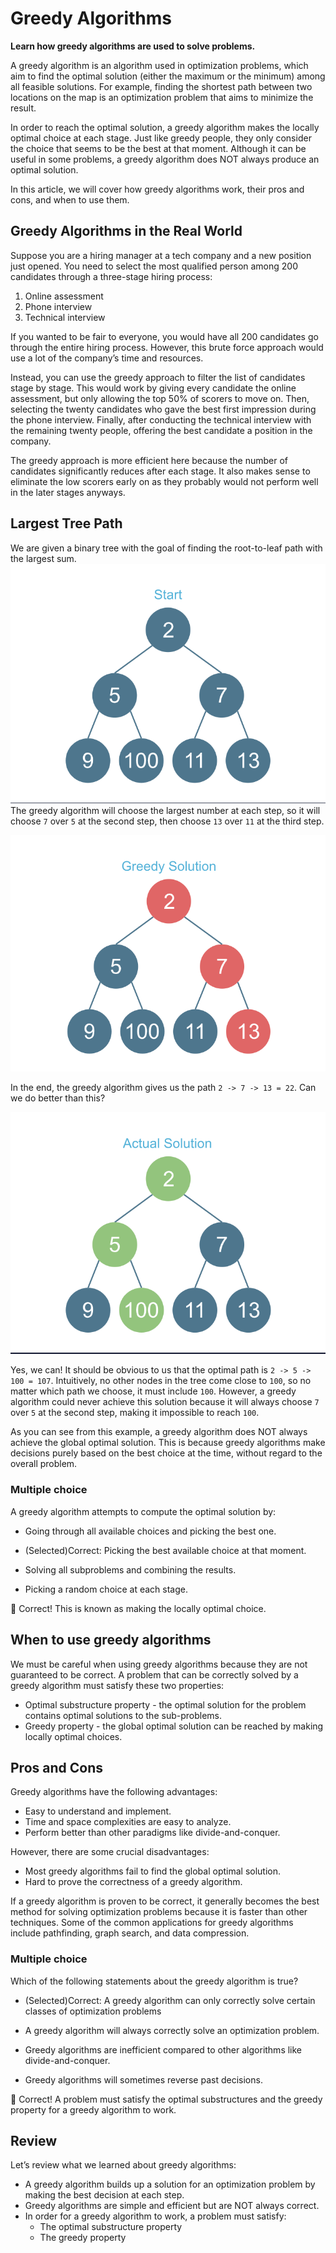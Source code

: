 # Greedy Algorithms
__Learn how greedy algorithms are used to solve problems.__

A greedy algorithm is an algorithm used in optimization problems, which aim to find the optimal solution (either the maximum or the minimum) among all feasible solutions. For example, finding the shortest path between two locations on the map is an optimization problem that aims to minimize the result.

In order to reach the optimal solution, a greedy algorithm makes the locally optimal choice at each stage. Just like greedy people, they only consider the choice that seems to be the best at that moment. Although it can be useful in some problems, a greedy algorithm does NOT always produce an optimal solution.

In this article, we will cover how greedy algorithms work, their pros and cons, and when to use them.

## Greedy Algorithms in the Real World
Suppose you are a hiring manager at a tech company and a new position just opened. You need to select the most qualified person among 200 candidates through a three-stage hiring process:

1. Online assessment
2. Phone interview
3. Technical interview

If you wanted to be fair to everyone, you would have all 200 candidates go through the entire hiring process. However, this brute force approach would use a lot of the company’s time and resources.

Instead, you can use the greedy approach to filter the list of candidates stage by stage. This would work by giving every candidate the online assessment, but only allowing the top 50% of scorers to move on. Then, selecting the twenty candidates who gave the best first impression during the phone interview. Finally, after conducting the technical interview with the remaining twenty people, offering the best candidate a position in the company.

The greedy approach is more efficient here because the number of candidates significantly reduces after each stage. It also makes sense to eliminate the low scorers early on as they probably would not perform well in the later stages anyways.

## Largest Tree Path
We are given a binary tree with the goal of finding the root-to-leaf path with the largest sum.
![Gredy Tree](pics/Greedy-tree.png)
The greedy algorithm will choose the largest number at each step, so it will choose `7` over `5` at the second step, then choose `13` over `11` at the third step.

![Greedy solution](pics/Greedy-solution.png)

In the end, the greedy algorithm gives us the path `2 -> 7 -> 13 = 22`. Can we do better than this?

![Actual solution](pics/Actual-solution.png)

Yes, we can! It should be obvious to us that the optimal path is `2 -> 5 -> 100 = 107`. Intuitively, no other nodes in the tree come close to `100`, so no matter which path we choose, it must include `100`. However, a greedy algorithm could never achieve this solution because it will always choose `7` over `5` at the second step, making it impossible to reach `100`.

As you can see from this example, a greedy algorithm does NOT always achieve the global optimal solution. This is because greedy algorithms make decisions purely based on the best choice at the time, without regard to the overall problem.

### Multiple choice
A greedy algorithm attempts to compute the optimal solution by:


* Going through all available choices and picking the best one.

* (Selected)Correct:
Picking the best available choice at that moment.

* Solving all subproblems and combining the results.

* Picking a random choice at each stage.

👏
Correct! This is known as making the locally optimal choice.

## When to use greedy algorithms
We must be careful when using greedy algorithms because they are not guaranteed to be correct. A problem that can be correctly solved by a greedy algorithm must satisfy these two properties:

* Optimal substructure property - the optimal solution for the problem contains optimal solutions to the sub-problems.
* Greedy property - the global optimal solution can be reached by making locally optimal choices.

## Pros and Cons
Greedy algorithms have the following advantages:

* Easy to understand and implement.
* Time and space complexities are easy to analyze.
* Perform better than other paradigms like divide-and-conquer.

However, there are some crucial disadvantages:

* Most greedy algorithms fail to find the global optimal solution.
* Hard to prove the correctness of a greedy algorithm.

If a greedy algorithm is proven to be correct, it generally becomes the best method for solving optimization problems because it is faster than other techniques. Some of the common applications for greedy algorithms include pathfinding, graph search, and data compression.

### Multiple choice
Which of the following statements about the greedy algorithm is true?

* (Selected)Correct: A greedy algorithm can only correctly solve certain classes of optimization problems

* A greedy algorithm will always correctly solve an optimization problem.

* Greedy algorithms are inefficient compared to other algorithms like divide-and-conquer.

* Greedy algorithms will sometimes reverse past decisions.

👏
Correct! A problem must satisfy the optimal substructures and the greedy property for a greedy algorithm to work.

## Review
Let’s review what we learned about greedy algorithms:

* A greedy algorithm builds up a solution for an optimization problem by making the best decision at each step.
* Greedy algorithms are simple and efficient but are NOT always correct.
* In order for a greedy algorithm to work, a problem must satisfy:
  * The optimal substructure property
  * The greedy property
